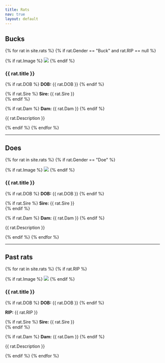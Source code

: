 ```yaml
---
title: Rats
nav: true
layout: default
---
```


<h2>Bucks</h2>

{% for rat in site.rats %}
{% if rat.Gender == "Buck" and rat.RIP == null %}

<div class="rat">


{% if rat.Image %}
<img src="{{ rat.Image }}" />
{% endif %}

<div>

<h3>{{ rat.title }}</h3>

{% if rat.DOB %}
<strong>DOB:</strong> {{ rat.DOB }}
{% endif %}

{% if rat.Sire %}
<strong>Sire:</strong> {{ rat.Sire }}<br />
{% endif %}

{% if rat.Dam %}
<strong>Dam:</strong> {{ rat.Dam }}
{% endif %}

<p>{{ rat.Description }}</p>

</div>

</div>

{% endif %}
{% endfor %}

<hr />

<h2>Does</h2>

{% for rat in site.rats %}
{% if rat.Gender == "Doe" %}

<div class="rat">


{% if rat.Image %}
<img src="{{ rat.Image }}" />
{% endif %}

<div>

<h3>{{ rat.title }}</h3>

{% if rat.DOB %}
<strong>DOB:</strong> {{ rat.DOB }}
{% endif %}

{% if rat.Sire %}
<strong>Sire:</strong> {{ rat.Sire }}<br />
{% endif %}

{% if rat.Dam %}
<strong>Dam:</strong> {{ rat.Dam }}
{% endif %}

<p>{{ rat.Description }}</p>

</div>

</div>

{% endif %}
{% endfor %}

<hr />

<h2>Past rats</h2>

{% for rat in site.rats %}
{% if rat.RIP %}

<div class="rat">


{% if rat.Image %}
<img src="{{ rat.image }}" />
{% endif %}

<div>

<h3>{{ rat.title }}</h3>

{% if rat.DOB %}
<strong>DOB:</strong> {{ rat.DOB }}
{% endif %}

<strong>RIP:</strong> {{ rat.RIP }}

{% if rat.Sire %}
<strong>Sire:</strong> {{ rat.Sire }}<br />
{% endif %}

{% if rat.Dam %}
<strong>Dam:</strong> {{ rat.Dam }}
{% endif %}

<p>{{ rat.Description }}</p>

</div>

</div>

{% endif %}
{% endfor %}